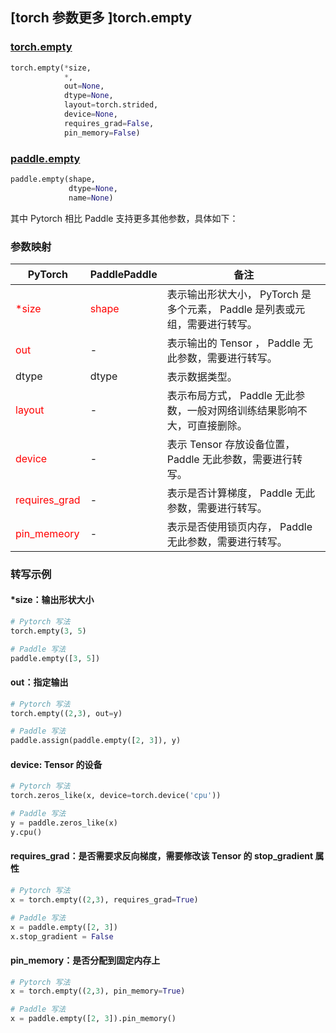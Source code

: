 ## [torch 参数更多 ]torch.empty
### [torch.empty](https://pytorch.org/docs/stable/generated/torch.empty.html?highlight=empty#torch.empty)

```python
torch.empty(*size,
            *,
            out=None,
            dtype=None,
            layout=torch.strided,
            device=None,
            requires_grad=False,
            pin_memory=False)
```

### [paddle.empty](https://www.paddlepaddle.org.cn/documentation/docs/zh/api/paddle/empty_cn.html#empty)

```python
paddle.empty(shape,
             dtype=None,
             name=None)
```

其中 Pytorch 相比 Paddle 支持更多其他参数，具体如下：
### 参数映射
| PyTorch       | PaddlePaddle | 备注                                                   |
| ------------- | ------------ | ------------------------------------------------------ |
| <font color='red'> *size </font>         | <font color='red'> shape  </font>       | 表示输出形状大小， PyTorch 是多个元素， Paddle 是列表或元组，需要进行转写。 |
| <font color='red'> out </font> | -  | 表示输出的 Tensor ， Paddle 无此参数，需要进行转写。    |
| dtype | dtype  | 表示数据类型。|
| <font color='red'> layout </font> | -       | 表示布局方式， Paddle 无此参数，一般对网络训练结果影响不大，可直接删除。  |
| <font color='red'> device </font>     | -       | 表示 Tensor 存放设备位置，Paddle 无此参数，需要进行转写。 |
| <font color='red'> requires_grad </font> | -       | 表示是否计算梯度， Paddle 无此参数，需要进行转写。 |
| <font color='red'> pin_memeory </font>   | - | 表示是否使用锁页内存， Paddle 无此参数，需要进行转写。   |

### 转写示例
#### *size：输出形状大小
```python
# Pytorch 写法
torch.empty(3, 5)

# Paddle 写法
paddle.empty([3, 5])
```

#### out：指定输出
```python
# Pytorch 写法
torch.empty((2,3), out=y)

# Paddle 写法
paddle.assign(paddle.empty([2, 3]), y)
```

#### device: Tensor 的设备
```python
# Pytorch 写法
torch.zeros_like(x, device=torch.device('cpu'))

# Paddle 写法
y = paddle.zeros_like(x)
y.cpu()
```

#### requires_grad：是否需要求反向梯度，需要修改该 Tensor 的 stop_gradient 属性
```python
# Pytorch 写法
x = torch.empty((2,3), requires_grad=True)

# Paddle 写法
x = paddle.empty([2, 3])
x.stop_gradient = False
```

#### pin_memory：是否分配到固定内存上
```python
# Pytorch 写法
x = torch.empty((2,3), pin_memory=True)

# Paddle 写法
x = paddle.empty([2, 3]).pin_memory()
```
